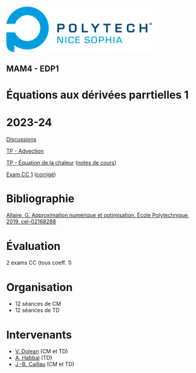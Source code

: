 ![PNS](logo-pns.png)
## MAM4 - EDP1
# Équations aux dérivées parrtielles 1
# 2023-24

[Discussions](https://github.com/pns-mam/edp1/discussions/1)

[TP - Advection](advection/advection.ipynb)

[TP - Équation de la chaleur](heat/heat.ipynb)
([notes de cours](heat/heat.pdf))

[Exam CC 1](exam-cc1/exam-cc1.pdf)
([corrigé](exam-cc1/exam-cc1-corr.pdf))

# Bibliographie
[Allaire, G. Approximation numérique et optimisation. École Polytechnique, 2019. cel-02168288](https://hal.science/cel-02168288/document)

# Évaluation
2 exams CC (tous coeff. 1)

# Organisation
- 12 séances de CM
- 12 séances de TD

# Intervenants
- [V. Dolean](mailto:victorita.dolean@univ-cotedazur.fr) (CM et TD)
- [A. Habbal](mailto:abderrahmane.habbal@univ-cotedazur.fr) (TD)
- [J.-B. Caillau](mailto:jean-baptiste.caillau@univ-cotedazur.fr) (CM et TD)